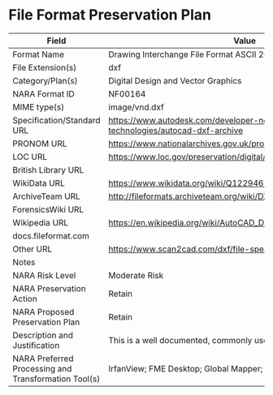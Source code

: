 # File Format Preservation Plan
  | Field | Value |
  | ----------- | ----------- |
  | Format Name | Drawing Interchange File Format ASCII 2004/2005/2006 | 
| File Extension(s) | dxf | 
| Category/Plan(s) | Digital Design and Vector Graphics | 
| NARA Format ID | NF00164 | 
| MIME type(s) | image/vnd.dxf | 
| Specification/Standard URL | <https://www.autodesk.com/developer-network/platform-technologies/autocad-dxf-archive> | 
| PRONOM URL | <https://www.nationalarchives.gov.uk/pronom/fmt/79> | 
| LOC URL | <https://www.loc.gov/preservation/digital/formats/fdd/fdd000446.shtml> | 
| British Library URL |  | 
| WikiData URL | <https://www.wikidata.org/wiki/Q122946779> | 
| ArchiveTeam URL | <http://fileformats.archiveteam.org/wiki/DXF> | 
| ForensicsWiki URL |  | 
| Wikipedia URL | <https://en.wikipedia.org/wiki/AutoCAD_DXF> | 
| docs.fileformat.com |  | 
| Other URL | <https://www.scan2cad.com/dxf/file-specification/> | 
| Notes |  | 
| NARA Risk Level | Moderate Risk | 
| NARA Preservation Action | Retain | 
| NARA Proposed Preservation Plan | Retain | 
| Description and Justification | This is a well documented, commonly used format. | 
| NARA Preferred Processing and Transformation Tool(s) | IrfanView; FME Desktop; Global Mapper; Adobe Illustrator | 
